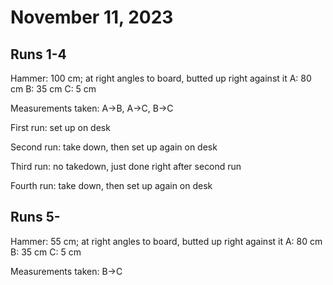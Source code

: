 # November 11, 2023

## Runs 1-4

Hammer: 100 cm; at right angles to board, butted up right against it
A: 80 cm
B: 35 cm
C: 5 cm

Measurements taken: A->B, A->C, B->C

First run:  set up on desk

Second run: take down, then set up again on desk

Third run: no takedown, just done right after second run

Fourth run: take down, then set up again on desk

## Runs 5-

Hammer: 55 cm; at right angles to board, butted up right against it
A: 80 cm
B: 35 cm
C: 5 cm

Measurements taken: B->C
